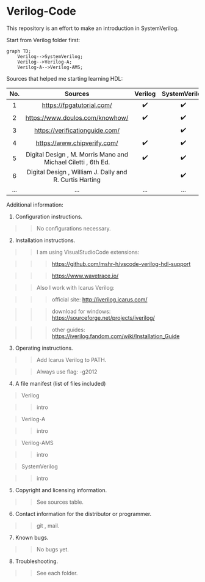 # Verilog-Code

This repository is an effort to make an introduction in SystemVerilog.

Start from Verilog folder first:

```mermaid
graph TD;
    Verilog-->SystemVerilog;
    Verilog-->Verilog-A;
    Verilog-A-->Verilog-AMS;
```

Sources that helped me starting learning HDL:

|  No. |                          Sources                              |       Verilog      |    SystemVerilog   |        UVM         |        VHDL        |      SystemC       | 
|:----:|:-------------------------------------------------------------:|:------------------:|:------------------:|:------------------:|:------------------:|:------------------:| 
|   1  | https://fpgatutorial.com/                                     | :heavy_check_mark: | :heavy_check_mark: |                    | :heavy_check_mark: | :heavy_check_mark: | 
|   2  | https://www.doulos.com/knowhow/                               | :heavy_check_mark: | :heavy_check_mark: |                    | :heavy_check_mark: | :heavy_check_mark: | 
|   3  | https://verificationguide.com/                                |                    | :heavy_check_mark: | :heavy_check_mark: |                    | :heavy_check_mark: | 
|   4  | https://www.chipverify.com/                                   | :heavy_check_mark: | :heavy_check_mark: | :heavy_check_mark: |                    |                    | 
|   5  | Digital Design , M. Morris Mano and Michael Ciletti , 6th Ed. | :heavy_check_mark: | :heavy_check_mark: |                    | :heavy_check_mark: |                    | 
|   6  | Digital Design , William J. Dally and R. Curtis Harting       |                    | :heavy_check_mark: |                    |                    |                    | 
|  ... |                            ...                                |         ...        |         ...        |        ...         |         ...        |         ...        |



Additional information:

1. Configuration instructions.

>> No configurations necessary.

2. Installation instructions.

 > > I am using VisualStudioCode extensions:
 
 > > > https://github.com/mshr-h/vscode-verilog-hdl-support
 
 > > > https://www.wavetrace.io/
 
 > > Also I work with Icarus Verilog:
 
 > > > official site: http://iverilog.icarus.com/
 
 > > > download for windows: https://sourceforge.net/projects/iverilog/
 
 > > > other guides: https://iverilog.fandom.com/wiki/Installation_Guide

3. Operating instructions.

 > > Add Icarus Verilog to PATH.

 > > Always use flag: -g2012 

4. A file manifest (list of files included)

> Verilog

> > intro

> Verilog-A

> > intro

> Verilog-AMS

> > intro

> SystemVerilog

> > intro

5. Copyright and licensing information.

> > See sources table.

6. Contact information for the distributor or programmer.

> > git , mail.

7. Known bugs.

> > No bugs yet.

8. Troubleshooting.

> > See each folder.

